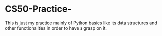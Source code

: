 # CS50-Practice-
This is just my practice mainly of Python basics like its data structures and other functionalities in order to have a grasp on it.
